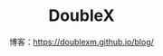 <h1 align="center"> DoubleX </h1>
<p align="center">博客：<a href="https://doublexm.github.io/blog/" target="_blank">https://doublexm.github.io/blog/</a></p>